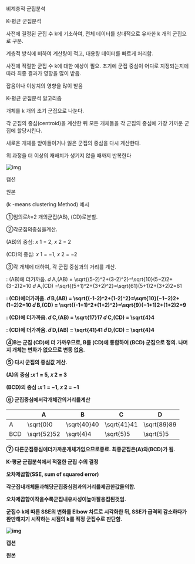 비계층적 군집분석

K-평균 군집분석

사전에 결정된 군집 수 k에 기초하여, 전체 데이터를 상대적으로 유사한 k 개의 군집으로 구분.

계층적 방식에 비하여 계산량이 적고, 대용량 데이터를 빠르게 처리함.

사전에 적절한 군집 수 k에 대한 예상이 필요. 초기에 군집 중심이 어디로 지정되는지에 따라 최종 결과가 영향을 많이 받음.

잡음이나 이상치의 영향을 많이 받음

K-평균 군집분석 알고리즘

개체를 k 개의 초기 군집으로 나눈다.

각 군집의 중심(centroid)을 계산한 뒤 모든 개체들을 각 군집의 중심에 가장 가까운 군집에 할당시킨다.

새로운 개체를 받아들이거나 잃은 군집의 중심을 다시 계산한다.

위 과정을 더 이상의 재배치가 생기지 않을 때까지 반복한다

![img](notion://www.notion.so/image/https%3A%2F%2Fs3-us-west-2.amazonaws.com%2Fsecure.notion-static.com%2F5018de86-8a42-4a52-ae28-070d93ad9f56%2FUntitled.png?table=block&id=bf8ef1a9-f457-41f6-b189-77be643b0081&spaceId=c7987d2e-d7c1-414f-810c-4a45d9a07b1c&width=2000&userId=e00705ae-8039-435a-bf31-9148d652d269&cache=v2)



캡션

원본



(k -means clustering Method) 예시

①임의로𝑘=2 개의군집(AB), (CD)로분할.

②각군집의중심을계산.

(AB)의 중심: 𝑥 1 = 2, 𝑥 2 = 2

(CD)의 중심: 𝑥 1 = −1, 𝑥 2 = −2

③각 개체에 대하여, 각 군집 중심과의 거리를 계산.

<A> : (AB)에 더가까움. 𝑑 A,(AB) = \sqrt{(5-2)^2+(3-2)^2}=\sqrt{10}(5−2)2+(3−2)2=10﻿ 𝑑 A,(CD) =\sqrt{(5+1)^2+(3+2)^2}=\sqrt{61}(5+1)2+(3+2)2=61﻿

<B> : (CD)에더가까움. 𝑑 B,(AB) = \sqrt{(-1-2)^2+(1-2)^2}=\sqrt{10}(−1−2)2+(1−2)2=10﻿ 𝑑 B,(CD) = \sqrt{(-1+1)^2+(1+2)^2}=\sqrt{9}(−1+1)2+(1+2)2=9﻿

<C>: (CD)에 더가까움. 𝑑 C,(AB) = \sqrt{17}17﻿ 𝑑 C,(CD) = \sqrt{4}4﻿

 <D>: (CD)에 더가까움. 𝑑 D,(AB) = \sqrt{41}41﻿ 𝑑 D,(CD) = \sqrt{4}4﻿

④B는 군집 (CD)에 더 가까우므로, B를 (CD)에 통합하여 (BCD) 군집으로 정의. 나머지 개체는 변화가 없으므로 변동 없음.

⑤ 다시 군집의 중심값 계산.

(A)의 중심 :𝑥 1 = 5, 𝑥 2 = 3

(BCD)의 중심 :𝑥 1 = −1, 𝑥 2 = −1

⑥ 군집중심에서각개체간의거리를계산

|      | A           | B           | C           | D           |
| ---- | ----------- | ----------- | ----------- | ----------- |
| A    | \sqrt{0}0   | \sqrt{40}40 | \sqrt{41}41 | \sqrt{89}89 |
| BCD  | \sqrt{52}52 | \sqrt{4}4   | \sqrt{5}5   | \sqrt{5}5   |







⑦ 다른군집중심에더가까운개체가없으므로종료. 최종군집은(A)와(BCD)가 됨.

K-평균 군집분석에서 적절한 군집 수의 결정

오차제곱합(SSE, sum of squared error)

각군집내개체들과해당군집중심점과의거리를제곱한값들의합.

오차제곱합이작을수록군집내유사성이높아잘응집된것임.

군집수 k에 따른 SSE의 변화를 Elbow 차트로 시각화한 뒤, SSE가 급격히 감소하다가 완만해지기 시작하는 시점의 k를 적정 군집수로 판단함.

![img](notion://www.notion.so/image/https%3A%2F%2Fs3-us-west-2.amazonaws.com%2Fsecure.notion-static.com%2F0fd025e2-fc48-431b-9a12-d330c5428a75%2FUntitled.png?table=block&id=3abb0450-aab7-49c5-934f-54184e975122&spaceId=c7987d2e-d7c1-414f-810c-4a45d9a07b1c&width=480&userId=e00705ae-8039-435a-bf31-9148d652d269&cache=v2)



캡션

원본
